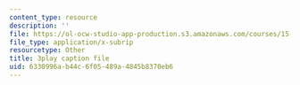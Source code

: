 ```yaml
---
content_type: resource
description: ''
file: https://ol-ocw-studio-app-production.s3.amazonaws.com/courses/15-071-the-analytics-edge-spring-2017/6330996ab44c6f05489a4845b8370eb6_kntypWFmyyM.srt
file_type: application/x-subrip
resourcetype: Other
title: 3play caption file
uid: 6330996a-b44c-6f05-489a-4845b8370eb6
---
```

